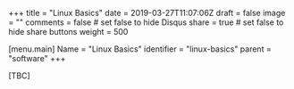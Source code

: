 +++
title = "Linux Basics"
date = 2019-03-27T11:07:06Z
draft = false
image = ""
comments = false # set false to hide Disqus
share = true	# set false to hide share buttons
weight = 500

[menu.main] 
    Name = "Linux Basics" 
    identifier = "linux-basics"
    parent = "software"
+++

[TBC]